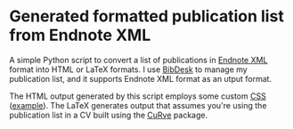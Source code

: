 # Generated formatted publication list from Endnote XML

A simple Python script to convert a list of publications in [Endnote XML](https://gist.github.com/low-decarie/3831049) format into HTML or LaTeX formats. I use [BibDesk](http://bibdesk.sourceforge.net/) to manage my publication list, and it supports Endnote XML format as an utput format.

The HTML output generated by this script employs some custom [CSS](http://blog.rguha.net/wp-content/themes/hellish-simplicity/custom-css/style-1109.css) ([example](https://gist.github.com/low-decarie/3831049)). The LaTeX generates output that assumes you're using the publication list in a CV built using the [CuRve](https://www.ctan.org/pkg/curve) package.

